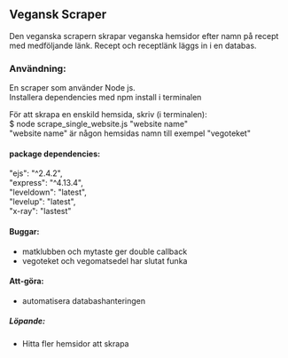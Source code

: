 ## Vegansk Scraper

Den veganska scrapern skrapar veganska hemsidor efter namn på recept med medföljande länk.
Recept och receptlänk läggs in i en databas.

### Användning:

En scraper som använder Node js.  
Installera dependencies med npm install i terminalen  

För att skrapa en enskild hemsida, skriv (i terminalen):  
$ node scrape_single_website.js "website name"  
"website name" är någon hemsidas namn till exempel "vegoteket"


#### package dependencies:
  "ejs": "^2.4.2",  
  "express": "^4.13.4",  
  "leveldown": "latest",  
  "levelup": "latest",  
  "x-ray":  "lastest"

#### Buggar:
- matklubben och mytaste ger double callback
- vegoteket och vegomatsedel har slutat funka

#### Att-göra:
- automatisera databashanteringen

##### Löpande:
- Hitta fler hemsidor att skrapa

